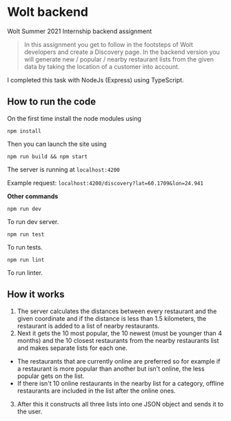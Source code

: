 # Wolt backend
Wolt Summer 2021 Internship backend assignment
> In this assignment you get to follow in the footsteps of Wolt developers and create a Discovery page. In the backend version you will generate new / popular / nearby restaurant lists from the given data by taking the location of a customer into account.

I completed this task with NodeJs (Express) using TypeScript.

## How to run the code
On the first time install the node modules using
```
npm install
```
Then you can launch the site using
```
npm run build && npm start
```
The server is running at `localhost:4200`

Example request: `localhost:4200/discovery?lat=60.1709&lon=24.941`

**Other commands**

```
npm run dev
```
To run dev server.
```
npm run test
```
To run tests.
```
npm run lint
```
To run linter.

## How it works

1. The server calculates the distances between every restaurant and the given coordinate and if the distance is less than 1.5 kilometers, the restaurant is added to a list of nearby restaurants.
2. Next it gets the 10 most popular, the 10 newest (must be younger than 4 months) and the 10 closest restaurants from the nearby restaurants list and makes separate lists for each one.
  - The restaurants that are currently online are preferred so for example if a restaurant is more popular than another but isn't online, the less popular gets on the list.
  - If there isn't 10 online restaurants in the nearby list for a category, offline restaurants are included in the list after the online ones.
3. After this it constructs all three lists into one JSON object and sends it to the user.
